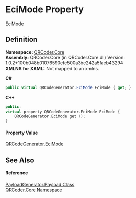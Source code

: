 # EciMode Property


EciMode



## Definition
**Namespace:** <a href="N_QRCoder_Core.md">QRCoder.Core</a>  
**Assembly:** QRCoder.Core (in QRCoder.Core.dll) Version: 1.0.2+100b048b01076590efe500a3be242a5faeb43294  
**XMLNS for XAML:** Not mapped to an xmlns.

**C#**
``` C#
public virtual QRCodeGenerator.EciMode EciMode { get; }
```
**C++**
``` C++
public:
virtual property QRCodeGenerator.EciMode EciMode {
	QRCodeGenerator.EciMode get ();
}
```



#### Property Value
<a href="T_QRCoder_Core_QRCodeGenerator_EciMode.md">QRCodeGenerator.EciMode</a>

## See Also


#### Reference
<a href="T_QRCoder_Core_PayloadGenerator_Payload.md">PayloadGenerator.Payload Class</a>  
<a href="N_QRCoder_Core.md">QRCoder.Core Namespace</a>  
